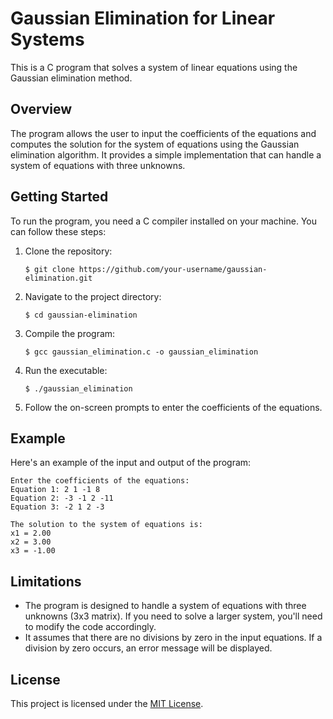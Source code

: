 
# Gaussian Elimination for Linear Systems

This is a C program that solves a system of linear equations using the Gaussian elimination method.

## Overview

The program allows the user to input the coefficients of the equations and computes the solution for the system of equations using the Gaussian elimination algorithm. It provides a simple implementation that can handle a system of equations with three unknowns.

## Getting Started

To run the program, you need a C compiler installed on your machine. You can follow these steps:

1. Clone the repository:

   ```
   $ git clone https://github.com/your-username/gaussian-elimination.git
   ```

2. Navigate to the project directory:

   ```
   $ cd gaussian-elimination
   ```

3. Compile the program:

   ```
   $ gcc gaussian_elimination.c -o gaussian_elimination
   ```

4. Run the executable:

   ```
   $ ./gaussian_elimination
   ```

5. Follow the on-screen prompts to enter the coefficients of the equations.

## Example

Here's an example of the input and output of the program:

```
Enter the coefficients of the equations:
Equation 1: 2 1 -1 8
Equation 2: -3 -1 2 -11
Equation 3: -2 1 2 -3

The solution to the system of equations is:
x1 = 2.00
x2 = 3.00
x3 = -1.00
```

## Limitations

- The program is designed to handle a system of equations with three unknowns (3x3 matrix). If you need to solve a larger system, you'll need to modify the code accordingly.
- It assumes that there are no divisions by zero in the input equations. If a division by zero occurs, an error message will be displayed.

## License

This project is licensed under the [MIT License](LICENSE).
```

